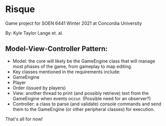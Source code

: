 # Risque
Game project for SOEN 6441 Winter 2021 at Concordia University

By: Kyle Taylor Lange et. al.

## Model-View-Controller Pattern:
* Model: the core will likely be the GameEngine class that will manage most phases of the game, from gameplay to map editing.
 * Key classes mentioned in the requirements include:
  * GameEngine
  * Player
  * Order (issued by players)
* View: another thread to print (and possibly retrieve) text from the GameEngine when events occur. (Possible need for an observer?)
* Controller: a class to parse (and validate) console commands and send them to the GameEngine (or other peripheral classes) for execution.

That's all for now!
